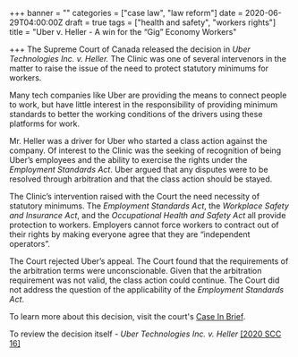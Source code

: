 +++
banner = ""
categories = ["case law", "law reform"]
date = 2020-06-29T04:00:00Z
draft = true
tags = ["health and safety", "workers rights"]
title = "Uber v. Heller - A win for the “Gig” Economy Workers"

+++
The Supreme Court of Canada released the decision in _Uber Technologies Inc. v. Heller._ The Clinic was one of several intervenors in the matter to raise the issue of the need to protect statutory minimums for workers.

Many tech companies like Uber are providing the means to connect people to work, but have little interest in the responsibility of providing minimum standards to better the working conditions of the drivers using these platforms for work.

Mr. Heller was a driver for Uber who started a class action against the company. Of interest to the Clinic was the seeking of recognition of being Uber’s employees and the ability to exercise the rights under the _Employment Standards Act_. Uber argued that any disputes were to be resolved through arbitration and that the class action should be stayed.

The Clinic’s intervention raised with the Court the need necessity of statutory minimums. The _Employment Standards Act_, the _Workplace Safety and Insurance Act_, and the _Occupational Health and Safety Act_ all provide protection to workers. Employers cannot force workers to contract out of their rights by making everyone agree that they are “independent operators”.

The Court rejected Uber’s appeal. The Court found that the requirements of the arbitration terms were unconscionable. Given that the arbitration requirement was not valid, the class action could continue. The Court did not address the question of the applicability of the _Employment Standards Act_.

To learn more about this decision, visit the court's [Case In Brief]().

To review the decision itself - _Uber Technologies Inc. v. Heller_ [\[2020 SCC 16\]]()